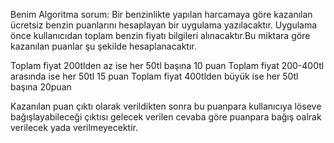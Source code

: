 Benim Algoritma sorum:
Bir benzinlikte yapılan harcamaya göre kazanılan ücretsiz benzin puanlarını hesaplayan bir uygulama yazılacaktır.
Uygulama önce kullanıcıdan toplam benzin fiyatı bilgileri alınacaktır.Bu miktara göre kazanılan puanlar şu şekilde hesaplanacaktır.

Toplam fiyat 200tlden az ise her 50tl başına 10 puan
Toplam fiyat 200-400tl arasında ise her 50tl 15 puan
Toplam fiyat 400tlden büyük ise her 50tl başına 20puan

Kazanılan puan çıktı olarak verildikten sonra bu puanpara kullanıcıya löseve bağışlayabileceği
çıktısı gelecek verilen cevaba göre puanpara bağış oalrak verilecek yada verilmeyecektir.


